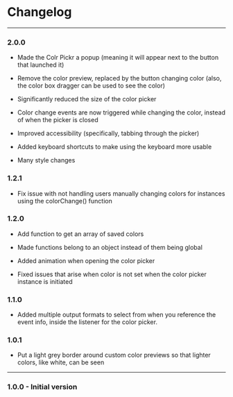 # Changelog

---

### 2.0.0

-   Made the Colr Pickr a popup (meaning it will appear next to the button that launched it)

-   Remove the color preview, replaced by the button changing color (also, the color box dragger can be used to see the color)

-   Significantly reduced the size of the color picker

-   Color change events are now triggered while changing the color, instead of when the picker is closed

-   Improved accessibility (specifically, tabbing through the picker)

-   Added keyboard shortcuts to make using the keyboard more usable

-   Many style changes

### 1.2.1

-   Fix issue with not handling users manually changing colors for instances using the colorChange() function

### 1.2.0

-   Add function to get an array of saved colors

-   Made functions belong to an object instead of them being global

-   Added animation when opening the color picker

-   Fixed issues that arise when color is not set when the color picker instance is initiated

### 1.1.0

-   Added multiple output formats to select from when you reference the event info, inside the listener for the color picker.

### 1.0.1

-   Put a light grey border around custom color previews so that lighter colors, like white, can be seen

---

### 1.0.0 - Initial version
